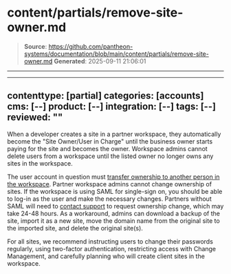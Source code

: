 # content/partials/remove-site-owner.md

> **Source**: https://github.com/pantheon-systems/documentation/blob/main/content/partials/remove-site-owner.md
> **Generated**: 2025-09-11 21:06:01

---

---
contenttype: [partial]
categories: [accounts]
cms: [--]
product: [--]
integration: [--]
tags: [--]
reviewed: ""
---

When a developer creates a site in a partner workspace, they automatically become the "Site Owner/User in Charge" until the business owner starts paying for the site and becomes the owner. Workspace admins cannot delete users from a workspace until the listed owner no longer owns any sites in the workspace.

The user account in question must [transfer ownership to another person in the workspace](/guides/account-mgmt/workspace-sites-teams/teams/#change-site-owner). Partner workspace admins cannot change ownership of sites. If the workspace is using SAML for single-sign on, you should be able to log-in as the user and make the necessary changes. Partners without SAML will need to [contact support](/guides/support/contact-support/) to request ownership change, which may take 24-48 hours. As a workaround, admins can download a backup of the site, import it as a new site, move the domain name from the original site to the imported site, and delete the original site(s).

For all sites, we recommend instructing users to change their passwords regularly, using two-factor authentication, restricting access with Change Management, and carefully planning who will create client sites in the workspace.

